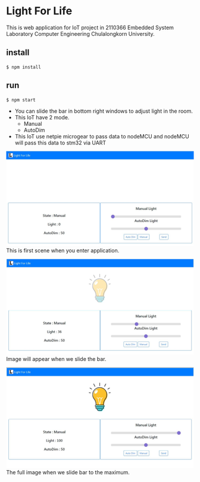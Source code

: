 # Light For Life

This is web application for IoT project in 2110366 Embedded System Laboratory Computer Engineering Chulalongkorn University.

## install

```
$ npm install
```

## run

```
$ npm start
```

- You can slide the bar in bottom right windows to adjust light in the room.
- This IoT have 2 mode.
  - Manual
  - AutoDim
- This IoT use netpie microgear to pass data to nodeMCU and nodeMCU will pass this data to stm32 via UART

![NormalPicture](https://github.com/juierror/light-for-life/blob/master/public/git001.JPG)
This is first scene when you enter application.

![SecondPicture](https://github.com/juierror/light-for-life/blob/master/public/git002.JPG)
Image will appear when we slide the bar.

![lastPicture](https://github.com/juierror/light-for-life/blob/master/public/git003.JPG)
The full image when we slide bar to the maximum.

